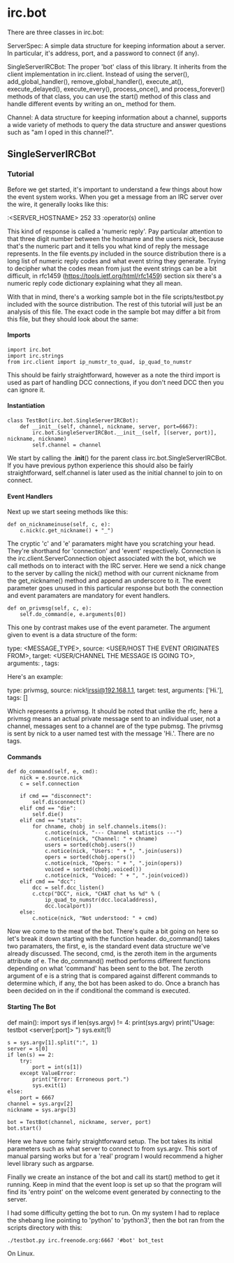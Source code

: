 # irc.bot #

There are three classes in irc.bot:

ServerSpec: A simple data structure for keeping information about a server. In
particular, it's address, port, and a password to connect (if any).

SingleServerIRCBot: The proper 'bot' class of this library.  It inherits from the
client implementation in irc.client. Instead of using the server(), add_global_handler(),
remove_global_handler(), execute_at(), execute_delayed(), execute_every(), process_once(),
and process_forever() methods of that class, you can use the start() method of this
class and handle different events by writing an on_<eventname> method for them.

Channel: A data structure for keeping information about a channel, supports a wide
variety of methods to query the data structure and answer questions such as "am I
oped in this channel?".

## SingleServerIRCBot ##

### Tutorial ###

Before we get started, it's important to understand a few things about how the
event system works. When you get a message from an IRC server over the wire, it
generally looks like this:

:<SERVER_HOSTNAME> 252 <NICK> 33 :operator(s) online

This kind of response is called a 'numeric reply'. Pay particular attention to
that three digit number between the hostname and the users nick, because that's
the numeric part and it tells you what kind of reply the message represents. In
the file events.py included in the source distribution there is a long list of
numeric reply codes and what event string they generate. Trying to decipher
what the codes mean from just the event strings can be a bit difficult, in rfc1459
(https://tools.ietf.org/html/rfc1459) section six there's a numeric reply code
dictionary explaining what they all mean.

With that in mind, there's a working sample bot in the file scripts/testbot.py
included with the source distribution. The rest of this tutorial will just be
an analysis of this file. The exact code in the sample bot may differ a bit from
this file, but they should look about the same:

#### Imports ####

    import irc.bot
    import irc.strings
    from irc.client import ip_numstr_to_quad, ip_quad_to_numstr

This should be fairly straightforward, however as a note the third import is used
as part of handling DCC connections, if you don't need DCC then you can ignore it.

#### Instantiation ####

    class TestBot(irc.bot.SingleServerIRCBot):
        def __init__(self, channel, nickname, server, port=6667):
            irc.bot.SingleServerIRCBot.__init__(self, [(server, port)], nickname, nickname)
            self.channel = channel

We start by calling the .__init__() for the parent class irc.bot.SingleServerIRCBot.
If you have previous python experience this should also be fairly straightforward,
self.channel is later used as the initial channel to join to on connect.

#### Event Handlers ####

Next up we start seeing methods like this:

    def on_nicknameinuse(self, c, e):
        c.nick(c.get_nickname() + "_")

The cryptic 'c' and 'e' paramaters might have you scratching your head. They're
shorthand for 'connection' and 'event' respectively. Connection is the
irc.client.ServerConnection object associated with the bot, which we call methods
on to interact with the IRC server. Here we send a nick change to the server by
calling the nick() method with our current nickname from the get_nickname()
method and append an underscore to it. The event parameter goes unused in this
particular response but both the connection and event paramaters are mandatory
for event handlers.

    def on_privmsg(self, c, e):
        self.do_command(e, e.arguments[0])

This one by contrast makes use of the event parameter. The argument given to event
is a data structure of the form:

type: <MESSAGE_TYPE>,
source: <USER/HOST THE EVENT ORIGINATES FROM>,
target: <USER/CHANNEL THE MESSAGE IS GOING TO>,
arguments: <ACCOMPANYING INFORMATION IN A LIST>,
tags: <TAGS IN A LIST>

Here's an example:

type: privmsg,
source: nick!irssi@192.168.1.1,
target: test,
arguments: ['Hi.'],
tags: []

Which represents a privmsg. It should be noted that unlike the rfc, here a
privmsg means an actual private message sent to an individual user, not a channel,
messages sent to a channel are of the type pubmsg. The privmsg is sent by nick
to a user named test with the message 'Hi.'. There are no tags.

#### Commands ####

    def do_command(self, e, cmd):
        nick = e.source.nick
        c = self.connection

        if cmd == "disconnect":
            self.disconnect()
        elif cmd == "die":
            self.die()
        elif cmd == "stats":
            for chname, chobj in self.channels.items():
                c.notice(nick, "--- Channel statistics ---")
                c.notice(nick, "Channel: " + chname)
                users = sorted(chobj.users())
                c.notice(nick, "Users: " + ", ".join(users))
                opers = sorted(chobj.opers())
                c.notice(nick, "Opers: " + ", ".join(opers))
                voiced = sorted(chobj.voiced())
                c.notice(nick, "Voiced: " + ", ".join(voiced))
        elif cmd == "dcc":
            dcc = self.dcc_listen()
            c.ctcp("DCC", nick, "CHAT chat %s %d" % (
                ip_quad_to_numstr(dcc.localaddress),
                dcc.localport))
        else:
            c.notice(nick, "Not understood: " + cmd)

Now we come to the meat of the bot. There's quite a bit going on here so let's
break it down starting with the function header. do_command() takes two paramaters,
the first, e, is the standard event data structure we've already discussed. The
second, cmd, is the zeroth item in the arguments attribute of e. The do_command()
method performs different functions depending on what 'command' has been sent to
the bot. The zeroth argument of e is a string that is compared against different
commands to determine which, if any, the bot has been asked to do. Once a branch
has been decided on in the if conditional the command is executed.

#### Starting The Bot ####

def main():
    import sys
    if len(sys.argv) != 4:
        print(sys.argv)
        print("Usage: testbot <server[:port]> <channel> <nickname>")
        sys.exit(1)

    s = sys.argv[1].split(":", 1)
    server = s[0]
    if len(s) == 2:
        try:
            port = int(s[1])
        except ValueError:
            print("Error: Erroneous port.")
            sys.exit(1)
    else:
        port = 6667
    channel = sys.argv[2]
    nickname = sys.argv[3]

    bot = TestBot(channel, nickname, server, port)
    bot.start()

Here we have some fairly straightforward setup. The bot takes its initial
parameters such as what server to connect to from sys.argv. This sort of manual
parsing works but for a 'real' program I would recommend a higher level library
such as argparse.

Finally we create an instance of the bot and call its start() method to get it
running. Keep in mind that the event loop is set up so that the program will find
its 'entry point' on the welcome event generated by connecting to the server.

I had some difficulty getting the bot to run. On my system I had to replace the
shebang line pointing to 'python' to 'python3', then the bot ran from the scripts
directory with this:

    ./testbot.py irc.freenode.org:6667 '#bot' bot_test

On Linux.